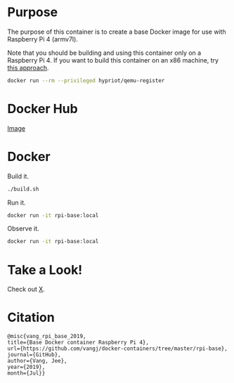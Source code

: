 # Purpose

The purpose of this container is to create a base Docker image for use with Raspberry Pi 4 (armv7l).

Note that you should be building and using this container only on a Raspberry Pi 4. If you want to build this container on an x86 machine, try [this approach](https://blog.hypriot.com/post/docker-intel-runs-arm-containers/).

```bash
docker run --rm --privileged hypriot/qemu-register
```

# Docker Hub

[Image](https://hub.docker.com/r/vangjee/rpi-base)

# Docker

Build it.

```bash
./build.sh
```

Run it.

```bash
docker run -it rpi-base:local
```

Observe it.

```bash
docker run -it rpi-base:local
```

# Take a Look!

Check out [X](https://X).

# Citation

```
@misc{vang_rpi_base_2019, 
title={Base Docker container Raspberry Pi 4}, 
url={https://github.com/vangj/docker-containers/tree/master/rpi-base}, 
journal={GitHub},
author={Vang, Jee}, 
year={2019}, 
month={Jul}}
```
